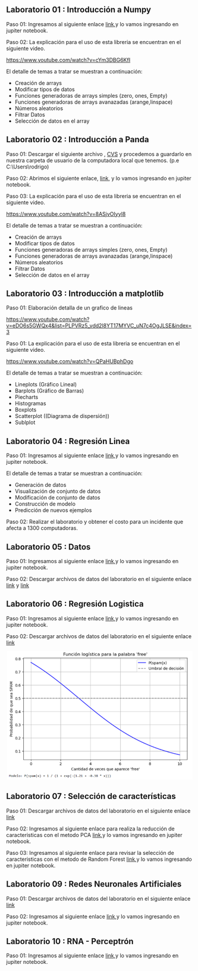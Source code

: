 
## Laboratorio 01 : Introducción a Numpy

Paso 01: Ingresamos al siguiente enlace [link](source/lab01-numpy.ipynb),y lo vamos ingresando en jupiter notebook.

Paso 02: La explicación para el uso de esta libreria se encuentran en el siguiente video.

https://www.youtube.com/watch?v=cYm3DBG6KfI

El detalle de temas a tratar se muestran a continuación:

- Creación de arrays
- Modificar tipos de datos
- Funciones generadoras de arrays simples (zero, ones, Empty)
- Funciones generadoras de arrays avanazadas (arange,linspace)
- Números aleatorios
- Filtrar Datos
- Selección de datos en el array

## Laboratorio 02 : Introducción a Panda

Paso 01: Descargar el siguiente archivo , [CVS](data/dataset.csv) y procedemos a guardarlo en nuestra carpeta de usuario de la computadora local que tenemos. (p.e C:\Users\rodrigo)

Paso 02: Abrimos el siguiente enlace, [link](source/lab02-pandas.ipynb), y lo vamos ingresando en jupiter notebook.

Paso 03: La explicación para el uso de esta libreria se encuentran en el siguiente video.

https://www.youtube.com/watch?v=8ASjvOIyyl8

El detalle de temas a tratar se muestran a continuación:

- Creación de arrays
- Modificar tipos de datos
- Funciones generadoras de arrays simples (zero, ones, Empty)
- Funciones generadoras de arrays avanazadas (arange,linspace)
- Números aleatorios
- Filtrar Datos
- Selección de datos en el array


## Laboratorio 03 : Introducción a matplotlib

Paso 01: Elaboración detalla de un grafico de lineas

https://www.youtube.com/watch?v=eDO6s5GWQx4&list=PLPVRz5_vdd2l8YT17MYVC_uN7c4OgJLSE&index=3

Paso 01: La explicación para el uso de esta libreria se encuentran en el siguiente video.

https://www.youtube.com/watch?v=QPaHUBphDgo

El detalle de temas a tratar se muestran a continuación:

- Lineplots (Gráfico Lineal)
- Barplots (Gráfico de Barras)
- Piecharts
- Histogramas
- Boxplots
- Scatterplot ((Diagrama de dispersión))
- Sublplot

## Laboratorio 04 : Regresión Linea

Paso 01: Ingresamos al siguiente enlace [link](source/lab04-reg_lineal.ipynb),y lo vamos ingresando en jupiter notebook.

El detalle de temas a tratar se muestran a continuación:

- Generación de datos
- Visualización de conjunto de datos
- Modificación de conjunto de datos
- Construcción de modelo
- Predicción de nuevos ejemplos

Paso 02: Realizar el laboratorio y obtener el costo para un incidente que afecta a 1300 computadoras.

## Laboratorio 05 : Datos

Paso 01: Ingresamos al siguiente enlace [link](source/lab05-datos.ipynb),y lo vamos ingresando en jupiter notebook.

Paso 02: Descargar archivos de datos del laboratorio en el siguiente enlace [link](data/KDDTrain+.txt) y [link](data/KDDTrain+.arff)


## Laboratorio 06 : Regresión Logistica

Paso 01: Ingresamos al siguiente enlace [link](source/lab06-reg_logistica.ipynb),y lo vamos ingresando en jupiter notebook.

Paso 02: Descargar archivos de datos del laboratorio en el siguiente enlace [link](https://drive.google.com/file/d/1jyW5leoYk_BwL3k7vc-JCl1Ns0QBnyp7/view?usp=drive_link)

<p align="center">
<img src="img/lab06.png" width="500">
</p>

## Laboratorio 07 : Selección de características 


Paso 01: Descargar archivos de datos del laboratorio en el siguiente enlace [link](https://drive.google.com/file/d/1jyW5leoYk_BwL3k7vc-JCl1Ns0QBnyp7/view?usp=drive_link)

Paso 02: Ingresamos al siguiente enlace para realiza la reducción de caracteristicas con el metodo PCA [link](source/lab07-reg_logistica02.ipynb),y lo vamos ingresando en jupiter notebook.


Paso 03: Ingresamos al siguiente enlace para revisar la selección de caracteristicas con el metodo de Random Forest [link](source/lab08-Random-Forest.ipynb),y lo vamos ingresando en jupiter notebook.

## Laboratorio 09 : Redes Neuronales Artificiales 

Paso 01: Descargar archivos de datos del laboratorio en el siguiente enlace [link](data/lab_09.zip)

Paso 02: Ingresamos al siguiente enlace  [link](source/lab09_Clasificacion_naranjas.ipynb),y lo vamos ingresando en jupiter notebook.

## Laboratorio 10 : RNA - Perceptrón 

Paso 01: Ingresamos al siguiente enlace  [link](source/lab10_Perceptron.ipynb),y lo vamos ingresando en jupiter notebook.







